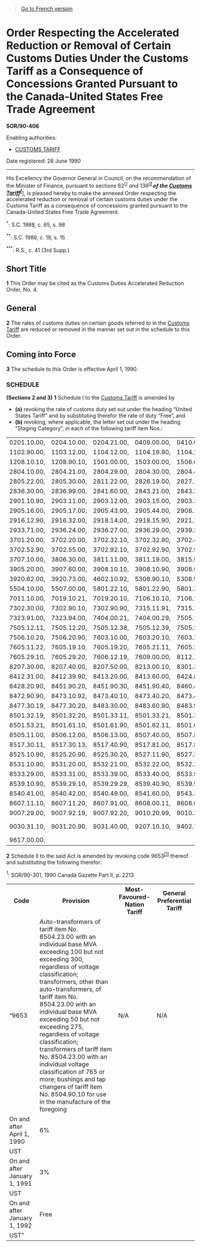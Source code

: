 > [Go to French version](/fr/Règlements/Décrets,%20ordonnances%20et%20règlements%20statutaires/90/406.md)

# Order Respecting the Accelerated Reduction or Removal of Certain Customs Duties Under the Customs Tariff as a Consequence of Concessions Granted Pursuant to the Canada-United States Free Trade Agreement

**SOR/90-406**

Enabling authorities: 
- [CUSTOMS TARIFF](/en/Acts/Statutes%20of%20Canada/1997/c.%2036.md)

Date registered: 28 June 1990

----------

His Excellency the Governor General in Council, on the recommendation of the Minister of Finance, pursuant to sections 62<sup><a href='#footnotea_e'>[*]</a></sup> and 136<sup><a href='#footnoteb_e'>[**]</a></sup> of the [Customs Tariff](/en/Acts/Statutes%20of%20Canada/1997/c.%2036.md)<sup><a href='#footnotec_e'>[***]</a></sup>, is pleased hereby to make the annexed Order respecting the accelerated reduction or removal of certain customs duties under the Customs Tariff as a consequence of concessions granted pursuant to the Canada-United States Free Trade Agreement.

<a name='footnotea_e'><sup>*</sup></a>: S.C. 1988, c. 65, s. 98<br />

<a name='footnoteb_e'><sup>**</sup></a>: S.C. 1989, c. 18, s. 15<br />

<a name='footnotec_e'><sup>***</sup></a>: R.S., c. 41 (3rd Supp.)<br />




## Short Title


**1** This Order may be cited as the Customs Duties Accelerated Reduction Order, No. 4.




## General


**2** The rates of customs duties on certain goods referred to in the [Customs Tariff](/en/Acts/Statutes%20of%20Canada/1997/c.%2036.md) are reduced or removed in the manner set out in the schedule to this Order.




## Coming into Force


**3** The schedule to this Order is effective April 1, 1990.




### **SCHEDULE** 
**(Sections 2 and 3)**
**1** Schedule I to the [Customs Tariff](/en/Acts/Statutes%20of%20Canada/1997/c.%2036.md) is amended by
- **(a)** revoking the rate of customs duty set out under the heading “United States Tariff” and by substituting therefor the rate of duty “Free”, and
- **(b)** revoking, where applicable, the letter set out under the heading “Staging Category”,
in each of the following tariff item Nos.:
<table>
<tr>
<td>0201.10.00,</td>
<td>0204.10.00,</td>
<td>0204.21.00,</td>
<td>0409.00.00,</td>
<td>0410.00.00,</td>
<td>0811.90.40,</td>
<td>1007.00.00,</td>
</tr>
<tr>
<td>1102.90.00,</td>
<td>1103.12.00,</td>
<td>1104.12.00,</td>
<td>1104.19.90,</td>
<td>1104.22.00,</td>
<td>1104.29.00,</td>
<td>1104.30.00,</td>
</tr>
<tr>
<td>1208.10.10,</td>
<td>1208.90.10,</td>
<td>1501.00.00,</td>
<td>1503.00.00,</td>
<td>1506.00.00,</td>
<td>2106.10.00,</td>
<td>2309.10.00,</td>
</tr>
<tr>
<td>2804.10.00,</td>
<td>2804.21.00,</td>
<td>2804.29.00,</td>
<td>2804.30.00,</td>
<td>2804.40.00,</td>
<td>2804.70.00,</td>
<td>2805.21.00,</td>
</tr>
<tr>
<td>2805.22.00,</td>
<td>2805.30.00,</td>
<td>2811.22.00,</td>
<td>2826.19.00,</td>
<td>2827.10.00,</td>
<td>2827.60.00,</td>
<td>2835.10.00,</td>
</tr>
<tr>
<td>2836.30.00,</td>
<td>2836.99.00,</td>
<td>2841.60.00,</td>
<td>2843.21.00,</td>
<td>2843.29.00,</td>
<td>2843.90.00,</td>
<td>2850.00.10,</td>
</tr>
<tr>
<td>2901.10.90,</td>
<td>2903.11.00,</td>
<td>2903.12.00,</td>
<td>2903.15.00,</td>
<td>2903.30.90,</td>
<td>2905.11.00,</td>
<td>2905.13.00,</td>
</tr>
<tr>
<td>2905.16.00,</td>
<td>2905.17.00,</td>
<td>2905.43.00,</td>
<td>2905.44.00,</td>
<td>2908.10.00,</td>
<td>2912.11.00,</td>
<td>2912.19.90,</td>
</tr>
<tr>
<td>2916.12.90,</td>
<td>2916.32.00,</td>
<td>2918.14.00,</td>
<td>2918.15.90,</td>
<td>2921.12.00,</td>
<td>2921.29.00,</td>
<td>2929.10.00,</td>
</tr>
<tr>
<td>2933.71.00,</td>
<td>2936.24.00,</td>
<td>2936.27.00,</td>
<td>2936.29.00,</td>
<td>2939.30.00,</td>
<td>2940.00.00,</td>
<td>3301.30.90,</td>
</tr>
<tr>
<td>3701.20.00,</td>
<td>3702.20.00,</td>
<td>3702.32.10,</td>
<td>3702.32.90,</td>
<td>3702.41.00,</td>
<td>3702.42.00,</td>
<td>3702.52.10,</td>
</tr>
<tr>
<td>3702.52.90,</td>
<td>3702.55.00,</td>
<td>3702.92.10,</td>
<td>3702.92.90,</td>
<td>3702.94.90,</td>
<td>3703.10.00,</td>
<td>3703.20.00,</td>
</tr>
<tr>
<td>3707.10.00,</td>
<td>3806.30.00,</td>
<td>3811.11.00,</td>
<td>3811.19.00,</td>
<td>3815.90.00,</td>
<td>3823.60.00,</td>
<td>3903.20.90,</td>
</tr>
<tr>
<td>3905.20.00,</td>
<td>3907.60.00,</td>
<td>3908.10.10,</td>
<td>3908.10.90,</td>
<td>3908.90.00,</td>
<td>3912.31.00,</td>
<td>3913.10.00,</td>
</tr>
<tr>
<td>3920.62.00,</td>
<td>3920.73.00,</td>
<td>4602.10.92,</td>
<td>5308.90.10,</td>
<td>5308.90.20,</td>
<td>5402.42.00,</td>
<td>5403.20.00,</td>
</tr>
<tr>
<td>5504.10.00,</td>
<td>5507.00.00,</td>
<td>5801.22.10,</td>
<td>5801.22.90,</td>
<td>5801.32.00,</td>
<td>6903.20.10,</td>
<td>6903.90.10,</td>
</tr>
<tr>
<td>7011.10.00,</td>
<td>7019.10.21,</td>
<td>7019.20.10,</td>
<td>7106.10.10,</td>
<td>7106.10.20,</td>
<td>7108.11.00,</td>
<td>7115.10.00,</td>
</tr>
<tr>
<td>7302.30.00,</td>
<td>7302.90.10,</td>
<td>7302.90.90,</td>
<td>7315.11.91,</td>
<td>7315.11.99,</td>
<td>7315.19.10,</td>
<td>7315.19.90,</td>
</tr>
<tr>
<td>7323.91.00,</td>
<td>7323.94.00,</td>
<td>7404.00.21,</td>
<td>7404.00.29,</td>
<td>7505.11.11,</td>
<td>7505.11.13,</td>
<td>7505.11.20,</td>
</tr>
<tr>
<td>7505.12.11,</td>
<td>7505.12.20,</td>
<td>7505.12.38,</td>
<td>7505.12.39,</td>
<td>7505.21.11,</td>
<td>7505.21.12,</td>
<td>7505.21.22,</td>
</tr>
<tr>
<td>7506.10.20,</td>
<td>7506.20.90,</td>
<td>7603.10.00,</td>
<td>7603.20.10,</td>
<td>7603.20.20,</td>
<td>7605.11.12,</td>
<td>7605.11.21,</td>
</tr>
<tr>
<td>7605.11.22,</td>
<td>7605.19.10,</td>
<td>7605.19.20,</td>
<td>7605.21.11,</td>
<td>7605.21.12,</td>
<td>7605.21.21,</td>
<td>7605.21.22,</td>
</tr>
<tr>
<td>7605.29.10,</td>
<td>7605.29.20,</td>
<td>7606.12.19,</td>
<td>7609.00.00,</td>
<td>8112.11.10,</td>
<td>8112.11.20,</td>
<td>8112.19.00,</td>
</tr>
<tr>
<td>8207.30.00,</td>
<td>8207.40.00,</td>
<td>8207.50.00,</td>
<td>8213.00.10,</td>
<td>8301.30.00,</td>
<td>8301.70.00,</td>
<td>8305.10.00,</td>
</tr>
<tr>
<td>8412.31.00,</td>
<td>8412.39.90,</td>
<td>8413.20.00,</td>
<td>8413.60.00,</td>
<td>8424.81.00,</td>
<td>8426.49.00,</td>
<td>8427.90.00,</td>
</tr>
<tr>
<td>8428.20.90,</td>
<td>8451.90.20,</td>
<td>8451.90.30,</td>
<td>8451.90.40,</td>
<td>8460.40.00,</td>
<td>8465.93.00,</td>
<td>8472.10.00,</td>
</tr>
<tr>
<td>8472.90.90,</td>
<td>8473.10.92,</td>
<td>8473.40.10,</td>
<td>8473.40.20,</td>
<td>8473.40.30,</td>
<td>8473.40.50,</td>
<td>8477.30.11,</td>
</tr>
<tr>
<td>8477.30.19,</td>
<td>8477.30.20,</td>
<td>8483.30.00,</td>
<td>8483.60.90,</td>
<td>8483.90.40,</td>
<td>8501.31.30,</td>
<td>8501.32.11,</td>
</tr>
<tr>
<td>8501.32.19,</td>
<td>8501.32.20,</td>
<td>8501.33.11,</td>
<td>8501.33.21,</td>
<td>8501.34.11,</td>
<td>8501.51.10,</td>
<td>8501.53.11,</td>
</tr>
<tr>
<td>8501.53.21,</td>
<td>8501.61.10,</td>
<td>8501.61.90,</td>
<td>8501.62.11,</td>
<td>8501.62.19,</td>
<td>8501.62.21,</td>
<td>8501.62.29,</td>
</tr>
<tr>
<td>8505.11.00,</td>
<td>8506.12.00,</td>
<td>8506.13.00,</td>
<td>8507.40.00,</td>
<td>8507.80.00,</td>
<td>8515.11.00,</td>
<td>8516.72.00,</td>
</tr>
<tr>
<td>8517.30.11,</td>
<td>8517.30.13,</td>
<td>8517.40.90,</td>
<td>8517.81.00,</td>
<td>8517.82.90,</td>
<td>8517.90.20,</td>
<td>8517.90.40,</td>
</tr>
<tr>
<td>8525.10.90,</td>
<td>8525.20.90,</td>
<td>8525.30.20,</td>
<td>8527.11.90,</td>
<td>8527.31.90,</td>
<td>8527.32.90,</td>
<td>8531.10.20,</td>
</tr>
<tr>
<td>8531.10.90,</td>
<td>8531.20.00,</td>
<td>8532.21.00,</td>
<td>8532.22.00,</td>
<td>8532.30.00,</td>
<td>8533.10.00,</td>
<td>8533.21.00,</td>
</tr>
<tr>
<td>8533.29.00,</td>
<td>8533.31.00,</td>
<td>8533.39.00,</td>
<td>8533.40.00,</td>
<td>8533.90.10,</td>
<td>8533.90.20,</td>
<td>8534.00.00,</td>
</tr>
<tr>
<td>8539.10.90,</td>
<td>8539.29.10,</td>
<td>8539.29.29,</td>
<td>8539.40.90,</td>
<td>8539.90.90,</td>
<td>8540.20.00,</td>
<td>8540.30.00,</td>
</tr>
<tr>
<td>8540.41.00,</td>
<td>8540.42.00,</td>
<td>8540.49.00,</td>
<td>8541.60.00,</td>
<td>8543.20.00,</td>
<td>8545.90.10,</td>
<td>8602.10.00,</td>
</tr>
<tr>
<td>8607.11.10,</td>
<td>8607.11.20,</td>
<td>8607.91.00,</td>
<td>8608.00.11,</td>
<td>8608.00.90,</td>
<td>8701.30.90,</td>
<td>9002.11.20,</td>
</tr>
<tr>
<td>9007.29.00,</td>
<td>9007.92.19,</td>
<td>9007.92.20,</td>
<td>9010.20.99,</td>
<td>9010.30.00,</td>
<td>9010.90.20,</td>
<td>9014.80.90,</td>
</tr>
<tr>
<td>9030.31.10,</td>
<td>9031.20.90,</td>
<td>9031.40.00,</td>
<td>9207.10.10,</td>
<td>9402.10.90,</td>
<td>9608.10.00,</td>
<td>9616.10.00 and</td>
</tr>
<tr>
<td>9617.00.00.</td>
<td></td>
<td></td>
<td></td>
<td></td>
<td></td>
<td></td>
</tr>
</table>



**2** Schedule II to the said Act is amended by revoking code 9653<sup><a href='#footnote1_e'>[1]</a></sup> thereof and substituting the following therefor:

<a name='footnote1_e'><sup>1</sup></a>: SOR/90-301, 1990 Canada Gazette Part II, p. 2213<br />
<table>
<tr>
<th>Code</th>
<th>Provision</th>
<th>Most- Favoured- Nation Tariff</th>
<th>General Preferential Tariff</th>
</tr>
<tr>
<td>“9653

</td>
<td>Auto-transformers of tariff item No. 8504.23.00 with an individual base MVA exceeding 100 but not exceeding 300, regardless of voltage classification; transformers, other than auto-transformers, of tariff item No. 8504.23.00 with an individual base MVA exceeding 50 but not exceeding 275, regardless of voltage classification; transformers of tariff item No. 8504.23.00 with an individual voltage classification of 765 or more; bushings and tap changers of tariff item No. 8504.90.10 for use in the manufacture of the foregoing

</td>
<td>N/A

</td>
<td>N/A

</td>
</tr>
<tr>
<td>On and after April 1, 1990

</td>
<td>6%

</td>
<td></td>
</tr>
<tr>
<td>UST

</td>
<td></td>
</tr>
<tr>
<td>On and after January 1, 1991

</td>
<td>3%

</td>
<td></td>
</tr>
<tr>
<td>UST

</td>
<td></td>
</tr>
<tr>
<td>On and after January 1, 1992

</td>
<td>Free

</td>
<td></td>
</tr>
<tr>
<td>UST”

</td>
<td></td>
</tr>
</table>




